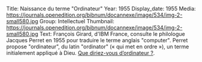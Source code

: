 Title: Naissance du terme "Ordinateur"
Year: 1955
Display_date: 1955
Media: https://journals.openedition.org/bibnum/docannexe/image/534/img-2-small580.jpg
Group: Intellectuel
Thumbnail: https://journals.openedition.org/bibnum/docannexe/image/534/img-2-small580.jpg
Text: François Girard, d'IBM France, consulte le philologue Jacques Perret en 1955 pour traduire le terme anglais "computer". Perret propose "ordinateur", du latin "ordinator" (« qui met en ordre »), un terme initialement appliqué à Dieu. [Que diriez-vous d’ordinateur ?](https://journals.openedition.org/bibnum/534).